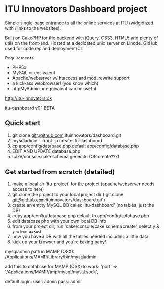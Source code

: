 # ITU Innovators Dashboard project

Simple single-page entrance to all the online services at ITU (widgetized with /links to the websites). 

Built on CakePHP for the backend with jQuery, CSS3, HTML5 and plenty of utils on the front-end. Hosted at a dedicated unix server on Linode. GitHub used for code rep and deployment/CI.

Requirements:
- PHP5x
- MySQL or equivalent
- Apache/webserver w/ htaccess and mod_rewrite support
- a kick-ass webbrowser! (you know which)
- phpMyAdmin or equivalent can be useful

http://itu-innovators.dk

itu-dashboard
v0.1 BETA

## Quick start

1. git clone git@github.com:ituinnovators/dashboard.git
2. mysqladmin -u root -p create itu-dashboard
3. cp app/config/database.php.default app/config/database.php
4. EDIT AND UPDATE database.php
5. cake/console/cake schema generate (OR create???)

## Get started from scratch (detailed)

1. make a local dir 'itu-project' for the project (apache/webserver needs access to here)
1. git clone the project to your local project dir ('git clone git@github.com:ituinnovators/dashboard.git')
2. create an empty MySQL DB called 'itu-dashboard' (no tables, just the DB)
3. copy app/config/database.php.default to app/config/database.php
5. edit database.php with your own local DB info
7. from your project dir, run 'cake/console/cake schema create', select y & y when asked
9. now you have a DB with all the tables needed including a little data
10. kick up your browser and you're baking baby!

mysqladmin path in MAMP (OSX):
/Applications/MAMP/Library/bin/mysqladmin

add this to database for MAMP (OSX) to work:
'port' => '/Applications/MAMP/tmp/mysql/mysql.sock',

default login:
user: admin
pass: admin